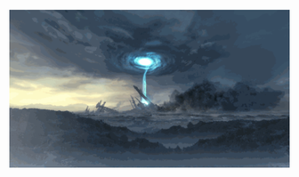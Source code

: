 
![image](https://github.com/H-Punhan/H-Punhan/blob/main/tumblr_osjv601uVA1rgnh13o2_540.gif)



















<!--
**H-Punhan/H-Punhan** is a ✨ _special_ ✨ repository because its `README.md` (this file) appears on your GitHub profile.

Here are some ideas to get you started:

- 🔭 I’m currently working on ...
- 🌱 I’m currently learning ...
- 👯 I’m looking to collaborate on ...
- 🤔 I’m looking for help with ...
- 💬 Ask me about ...
- 📫 How to reach me: ...
- 😄 Pronouns: ...
- ⚡ Fun fact: ...
-->
